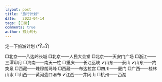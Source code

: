 ```yaml
---
layout: post
title: "旅行计划"
date:   2023-04-14
tags: [日常]
comments: true
author: 努力的七
---
```


<!-- more -->

定一下旅游计划 (*꒦ິ⌓꒦ີ)

□北京——八达岭长城
□北京——人民大会堂
□北京——天安门广场
□浙江——三潭印月
□海南——南天一柱
□重庆——长江巫峡
✔山东——泰山
✔山东——趵突泉
□西藏——珠穆朗玛峰
□西藏——布达拉宫
□四川——夔门
□广西——桂林山水
□山西——黄河壶口瀑布
✔江西——井冈山
□杭州——西湖
